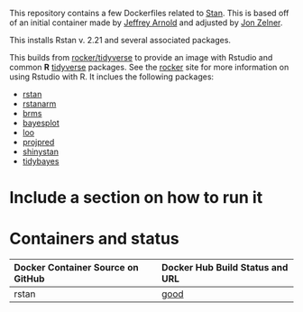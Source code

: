This repository contains a few Dockerfiles related to [Stan](http://mc-stan.org/).  This is based off of an initial container made by [Jeffrey Arnold](https://github.com/jrnold/docker-stan) and adjusted by [Jon Zelner](https://github.com/jzelner/docker-rstan).

This installs Rstan v. 2.21 and several associated packages. 

This builds from [rocker/tidyverse](https://registry.hub.docker.com/u/rocker/verse/) to provide an image with Rstudio and common **R** [tidyverse](https://tidyverse.com) packages.
See the [rocker](https://github.com/rocker-org/rocker) site for more information on using Rstudio with R. It inclues the following packages:

- [rstan](http://mc-stan.org/interfaces/rstan.html)
- [rstanarm](http://mc-stan.org/interfaces/rstanarm.html)
- [brms](http://mc-stan.org/interfaces/brms.html)
- [bayesplot](http://mc-stan.org/interfaces/bayesplot.html)
- [loo](http://mc-stan.org/interfaces/loo.html)
- [projpred](https://mc-stan.org/projpred/)
- [shinystan](http://mc-stan.org/interfaces/shinystan.html)
- [tidybayes](https://mjskay.github.io/tidybayes/index.html)

# Include a section on how to run it


# Containers and status

| Docker Container Source on GitHub             | Docker Hub Build Status and URL
| :---------------------------------------      | :-----------------------------------------
| rstan        | [good](https://registry.hub.docker.com/u/jrnold/rstan/)
